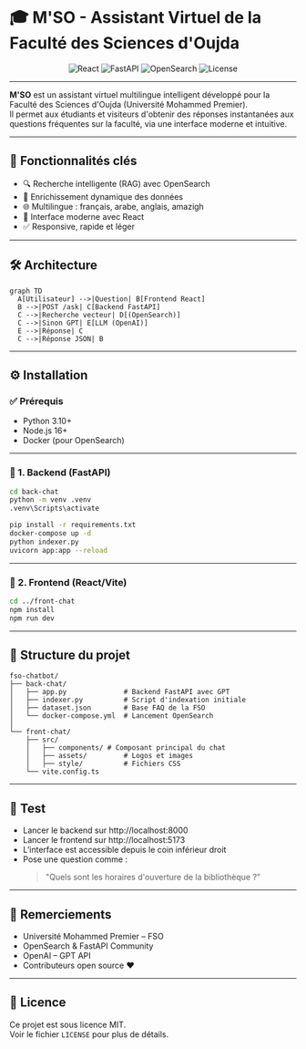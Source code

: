 
# 🎓 M'SO - Assistant Virtuel de la Faculté des Sciences d'Oujda

<div align="center">
  <img src="https://img.shields.io/badge/React-18.2.0-blue?logo=react" alt="React">
  <img src="https://img.shields.io/badge/FastAPI-0.95.2-green?logo=fastapi" alt="FastAPI">
  <img src="https://img.shields.io/badge/OpenSearch-2.11.1-orange?logo=opensearch" alt="OpenSearch">
  <img src="https://img.shields.io/badge/License-MIT-yellow" alt="License">
</div>

---

**M'SO** est un assistant virtuel multilingue intelligent développé pour la Faculté des Sciences d'Oujda (Université Mohammed Premier).  
Il permet aux étudiants et visiteurs d'obtenir des réponses instantanées aux questions fréquentes sur la faculté, via une interface moderne et intuitive.

---

## 🌟 Fonctionnalités clés

- 🔍 Recherche intelligente (RAG) avec OpenSearch
- 🧠 Enrichissement dynamique des données
- 🌐 Multilingue : français, arabe, anglais, amazigh
- 💬 Interface moderne avec React
- ✅ Responsive, rapide et léger

---

## 🛠 Architecture

```mermaid
graph TD
  A[Utilisateur] -->|Question| B[Frontend React]
  B -->|POST /ask| C[Backend FastAPI]
  C -->|Recherche vecteur| D[(OpenSearch)]
  C -->|Sinon GPT| E[LLM (OpenAI)]
  E -->|Réponse| C
  C -->|Réponse JSON| B
```

---

## ⚙️ Installation

### ✅ Prérequis

- Python 3.10+
- Node.js 16+
- Docker (pour OpenSearch)

---

### 📁 1. Backend (FastAPI)

```bash
cd back-chat
python -m venv .venv
.venv\Scripts\activate

pip install -r requirements.txt
docker-compose up -d
python indexer.py
uvicorn app:app --reload
```

---

### 📁 2. Frontend (React/Vite)

```bash
cd ../front-chat
npm install
npm run dev
```

---


## 📁 Structure du projet

```
fso-chatbot/
├── back-chat/
│   ├── app.py              # Backend FastAPI avec GPT
│   ├── indexer.py          # Script d'indexation initiale
│   ├── dataset.json        # Base FAQ de la FSO
│   └── docker-compose.yml  # Lancement OpenSearch
│
└── front-chat/
    ├── src/
    │   ├── components/ # Composant principal du chat
    │   ├── assets/         # Logos et images
    │   ├── style/          # Fichiers CSS
    └── vite.config.ts
```

---

## 🧪 Test

- Lancer le backend sur http://localhost:8000
- Lancer le frontend sur http://localhost:5173
- L’interface est accessible depuis le coin inférieur droit
- Pose une question comme :  
  > "Quels sont les horaires d'ouverture de la bibliothèque ?"

---
 

## 🙏 Remerciements

- Université Mohammed Premier – FSO
- OpenSearch & FastAPI Community
- OpenAI – GPT API
- Contributeurs open source ❤️

---

## 📄 Licence

Ce projet est sous licence MIT.  
Voir le fichier `LICENSE` pour plus de détails.
